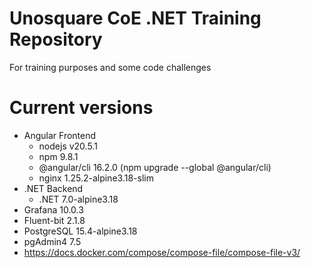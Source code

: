 # Unosquare CoE .NET Training Repository
For training purposes and some code challenges

# Current versions
- Angular Frontend
    - nodejs v20.5.1
    - npm 9.8.1
    - @angular/cli 16.2.0 (npm upgrade --global @angular/cli)
    - nginx 1.25.2-alpine3.18-slim
- .NET Backend
    - .NET 7.0-alpine3.18
- Grafana 10.0.3
- Fluent-bit 2.1.8
- PostgreSQL 15.4-alpine3.18
- pgAdmin4 7.5
- https://docs.docker.com/compose/compose-file/compose-file-v3/
